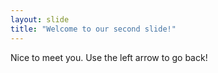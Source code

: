 ```yaml
---
layout: slide
title: "Welcome to our second slide!"
---
```

Nice to meet you.
Use the left arrow to go back!
